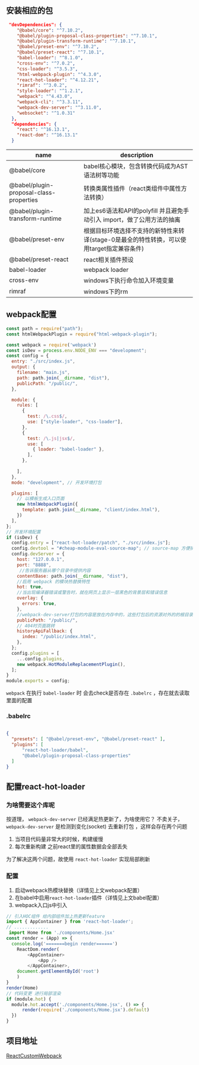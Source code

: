 
## 安装相应的包

```json
 "devDependencies": {
    "@babel/core": "^7.10.2",
    "@babel/plugin-proposal-class-properties": "^7.10.1",
    "@babel/plugin-transform-runtime": "^7.10.1",
    "@babel/preset-env": "^7.10.2",
    "@babel/preset-react": "^7.10.1",
    "babel-loader": "^8.1.0",
    "cross-env": "^7.0.2",
    "css-loader": "^3.5.3",
    "html-webpack-plugin": "^4.3.0",
    "react-hot-loader": "^4.12.21",
    "rimraf": "^3.0.2",
    "style-loader": "^1.2.1",
    "webpack": "^4.43.0",
    "webpack-cli": "^3.3.11",
    "webpack-dev-server": "^3.11.0",
    "websocket": "^1.0.31"
  },
  "dependencies": {
    "react": "^16.13.1",
    "react-dom": "^16.13.1"
  }
```

| name | description |
| --- | --- |
| @babel/core | babel核心模块，包含转换代码成为AST语法树等功能 |
| @babel/plugin-proposal-class-properties | 转换类属性插件（react类组件中属性方法转换） |
| @babel/plugin-transform-runtime | 加上es6语法和API的polyfill 并且避免手动引入 import，做了公用方法的抽离 |
| @babel/preset-env | 根据目标环境选择不支持的新特性来转译(stage-0是最全的特性转换，可以使用target指定兼容条件) |
| @babel/preset-react | react相关插件预设 |
| babel-loader | webpack loader |
| cross-env | windows下执行命令加入环境变量 |
| rimraf | windows下的rm |


## webpack配置

```javascript
const path = require("path");
const htmlWebpackPlugin = require("html-webpack-plugin");

const webpack = require('webpack')
const isDev = process.env.NODE_ENV === "development";
const config = {
  entry: "./src/index.js",
  output: {
    filename: "main.js",
    path: path.join(__dirname, "dist"),
    publicPath: "/public/",
  },

  module: {
    rules: [
      {
        test: /\.css$/,
        use: ["style-loader", "css-loader"],
      },
      {
        test: /\.js|jsx$/,
        use: [          
          { loader: "babel-loader" },         
        ],
      },
     
    ],
  },
  mode: "development", // 开发环境打包

  plugins: [
    // 以模板生成入口页面
    new htmlWebpackPlugin({
      template: path.join(__dirname, "client/index.html"),
    })  
  ],
};
// 开发环境配置
if (isDev) {
  config.entry = ["react-hot-loader/patch", "./src/index.js"];
  config.devtool = "#cheap-module-eval-source-map"; // source-map 方便排错
  config.devServer = {
    host: "127.0.0.1",
    port: "8888",
     //告诉服务器从哪个目录中提供内容
    contentBase: path.join(__dirname, "dist"),
    //启用 webpack 的模块热替换特性
    hot: true,
    //当出现编译器错误或警告时，就在网页上显示一层黑色的背景层和错误信息
    overlay: {
      errors: true,
    },
    //webpack-dev-server打包的内容是放在内存中的，这些打包后的资源对外的的根目录就是publicPath，换句话说，这里我们设置的是打包后资源存放的位置
    publicPath: "/public/",
    // 404时页面跳转
    historyApiFallback: {
      index: "/public/index.html",
    },
  };
  config.plugins = [
    ...config.plugins,
    new webpack.HotModuleReplacementPlugin(),
  ];
}
module.exports = config;
```
`webpack` 在执行 `babel-loader` 时 会去check是否存在 `.babelrc` ，存在就去读取里面的配置

### .babelrc

```json

{
  "presets": [ "@babel/preset-env", "@babel/preset-react" ],
  "plugins": [
      "react-hot-loader/babel",
      "@babel/plugin-proposal-class-properties"
  ]
}
```

## 配置react-hot-loader

### 为啥需要这个库呢

按道理， `webpack-dev-server` 已经满足热更新了，为啥使用它？
不卖关子， `webpack-dev-server` 是检测到变化(socket) 去重新打包 ，这样会存在两个问题

1. 当项目代码量非常大的时候，构建缓慢
2. 每次重新构建 之前react里的属性数据会全部丢失

为了解决这两个问题，故使用 `react-hot-loader` 实现局部刷新

### 配置

1. 启动webpack热模块替换（详情见上文webpack配置）
2. 在babel中启用`react-hot-loader`插件（详情见上文babel配置）
3. webpack入口js中引入
```javascript
// 引入HOC组件 给内部组件加上热更新feature
import { AppContainer } from 'react-hot-loader';
// .............
 import Home from './components/Home.jsx'
const render = (App) => {
  console.log('=======begin render======')
	ReactDom.render(
		<AppContainer>
			<App />
		</AppContainer>,
	document.getElementById('root')
	)
}
render(Home)
// 代码变更 进行局部渲染
if (module.hot) { 
  module.hot.accept('./components/Home.jsx', () => { 
      render(require('./components/Home.jsx').default)
  })
}
```


## 项目地址

[ReactCustomWebpack](https://github.com/godlikedeveloper/ReactCustomWebpack)
